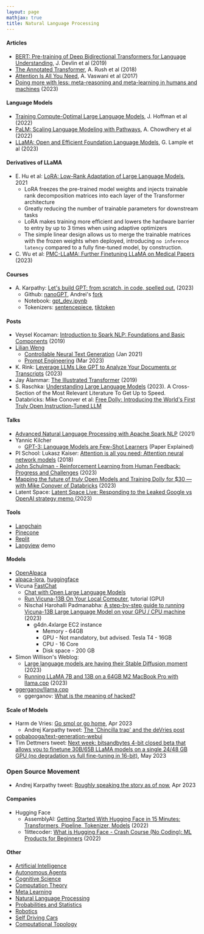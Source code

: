 ```yaml
---
layout: page
mathjax: true
title: Natural Language Processing
---
```

#### Articles
* [BERT: Pre-training of Deep Bidirectional Transformers for Language Understanding](https://arxiv.org/pdf/1810.04805.pdf), J. Devlin et al (2019)
* [The Annotated Transformer](http://nlp.seas.harvard.edu/2018/04/03/attention.html), A. Rush et al (2018)
* [Attention Is All You Need](https://arxiv.org/pdf/1706.03762.pdf), A. Vaswani et al (2017)
* [Doing more with less: meta-reasoning and meta-learning in humans and machines](https://cocosci.princeton.edu/papers/doing-more-with-less.pdf) (2023)


#### Language Models
* [Training Compute-Optimal Large Language Models](https://arxiv.org/pdf/2203.15556.pdf), J. Hoffman et al (2022)
* [PaLM: Scaling Language Modeling with Pathways](https://arxiv.org/pdf/2204.02311.pdf), A. Chowdhery et al (2022)
* [LLaMA: Open and Efficient Foundation Language Models](https://research.facebook.com/publications/llama-open-and-efficient-foundation-language-models/), G. Lample et al (2023)

#### Derivatives of LLaMA
* E. Hu et al: [LoRA: Low-Rank Adaptation of Large Language Models](https://arxiv.org/abs/2106.09685), 2021
  * LoRA freezes the pre-trained model weights and injects trainable rank decomposition matrices into each layer of the Transformer architecture
  * Greatly reducing the number of trainable parameters for downstream tasks
  * LoRA makes training more efficient and lowers the hardware barrier to entry by up to 3 times when using adaptive optimizers
  * The simple linear design allows us to merge the trainable matrices with the frozen weights when deployed, introducing `no inference latency` compared to a fully fine-tuned model, by construction.
* C. Wu et al: [PMC-LLaMA: Further Finetuning LLaMA on Medical Papers](https://arxiv.org/pdf/2304.14454.pdf) (2023)

#### Courses
* A. Karpathy: [Let's build GPT: from scratch, in code, spelled out.](https://www.youtube.com/watch?v=kCc8FmEb1nY) (2023)
  * Github: [nanoGPT](https://github.com/karpathy/nanoGPT), Andrei's [fork](https://github.com/andrei-radulescu-banu/nanoGPT)
  * Notebook: [gpt_dev.ipynb](https://github.com/andrei-radulescu-banu/nanoGPT/blob/master/gpt_dev.ipynb)
  * Tokenizers: [sentencepiece](https://github.com/google/sentencepiece), [tiktoken](https://github.com/openai/tiktoken)


#### Posts
* Veysel Kocaman: [Introduction to Spark NLP: Foundations and Basic Components](https://towardsdatascience.com/introduction-to-spark-nlp-foundations-and-basic-components-part-i-c83b7629ed59) (2019)
* [Lilian Weng](https://lilianweng.github.io)
  * [Controllable Neural Text Generation](https://lilianweng.github.io/posts/2021-01-02-controllable-text-generation/) (Jan 2021)
  * [Prompt Engineering](https://lilianweng.github.io/posts/2023-03-15-prompt-engineering/) (Mar 2023)
* K. Rink: [Leverage LLMs Like GPT to Analyze Your Documents or Transcripts](https://towardsdatascience.com/leverage-llms-like-gpt-to-analyze-your-documents-or-transcripts-c640a266ad52) (2023)
* Jay Alammar: [The Illustrated Transformer](http://jalammar.github.io/illustrated-transformer) (2019)
* S. Raschka: [Understanding Large Language Models](https://magazine.sebastianraschka.com/p/understanding-large-language-models) (2023). A Cross-Section of the Most Relevant Literature To Get Up to Speed.
* Databricks: Mike Conover et al: [Free Dolly: Introducing the World's First Truly Open Instruction-Tuned LLM](https://www.databricks.com/blog/2023/04/12/dolly-first-open-commercially-viable-instruction-tuned-llm)

#### Talks
* [Advanced Natural Language Processing with Apache Spark NLP](https://www.youtube.com/watch?v=V9NBkxvSZmU&t=237s) (2021)
* Yannic Kilcher
  * [GPT-3: Language Models are Few-Shot Learners](https://www.youtube.com/watch?v=SY5PvZrJhLE&list=PL1v8zpldgH3pQwRz1FORZdChMaNZaR3pu&index=20) (Paper Explained)
* PI School: Lukasz Kaiser: [Attention is all you need; Attention neural network models](https://www.youtube.com/watch?v=rBCqOTEfxvg) (2018)
* [John Schulman - Reinforcement Learning from Human Feedback: Progress and Challenges](https://www.youtube.com/watch?v=hhiLw5Q_UFg) (2023)
* [Mapping the future of *truly* Open Models and Training Dolly for $30 — with Mike Conover of Databricks](https://www.latent.space/p/mike-conover?utm_source=twitter&utm_medium=social&utm_campaign=twitter-embed#details) (2023)
* Latent Space: [ Latent Space Live: Responding to the Leaked Google vs OpenAI strategy memo ](https://www.youtube.com/watch?v=GR8i7PfWaVw) (2023)

#### Tools
* [Langchain](https://python.langchain.com/en/latest/getting_started/getting_started.html)
* [Pinecone](https://www.pinecone.io/)
* [Replit](https://replit.com)
* [Langview](https://twitter.com/rupert_parry/status/1653780093712633859) demo

#### Models
* [OpenAlpaca](https://github.com/yxuansu/OpenAlpaca)
* [alpaca-lora](https://github.com/tloen/alpaca-lora), [huggingface](https://huggingface.co/spaces/tloen/alpaca-lora)
* Vicuna [FastChat](https://github.com/lm-sys/FastChat)
  * [Chat with Open Large Language Models](https://chat.lmsys.org/)
  * [Run Vicuna-13B On Your Local Computer](https://www.youtube.com/watch?v=F_pFH-AngoE), tutorial (GPU)
  * Nischal Harohalli Padmanabha: [A step-by-step guide to running Vicuna-13B Large Language Model on your GPU / CPU machine](https://www.linkedin.com/pulse/step-by-step-guide-running-vicuna-13b-large-language-nischal/) (2023)
    * g4dn.4xlarge EC2 instance
      * Memory - 64GB
      * GPU - Not mandatory, but advised. Tesla T4 - 16GB
      * CPU - 16 Core
      * Disk space - 200 GB
* Simon Willison's Weblog:
  * [Large language models are having their Stable Diffusion moment](https://simonwillison.net/2023/Mar/11/llama/) (2023)
  * [Running LLaMA 7B and 13B on a 64GB M2 MacBook Pro with llama.cpp](https://til.simonwillison.net/llms/llama-7b-m2) (2023)
* [ggerganov/llama.cpp](https://github.com/ggerganov/llama.cpp)
  * ggerganov: [What is the meaning of hacked?](https://github.com/ggerganov/llama.cpp/issues/33#issuecomment-1465108022)

#### Scale of Models
* Harm de Vries: [Go smol or go home](https://www.harmdevries.com/post/model-size-vs-compute-overhead/), Apr 2023
  * Andrej Karpathy tweet: [The 'Chincilla trap' and the deVries post](https://twitter.com/karpathy/status/1654898539661754368)
* [oobabooga/text-generation-webui](https://github.com/oobabooga/text-generation-webui)
* Tim Dettmers tweet: [Next week: bitsandbytes 4-bit closed beta that allows you to finetune 30B/65B LLaMA models on a single 24/48 GB GPU (no degradation vs full fine-tuning in 16-bit)](https://twitter.com/Tim_Dettmers/status/1654917326381228033), May 2023

### Open Source Movement
* Andrej Karpathy tweet: [Roughly speaking the story as of now](https://twitter.com/karpathy/status/1654892810590650376?cn=ZmxleGlibGVfcmVjcw%3D%3D&refsrc=email), Apr 2023
  

#### Companies
* Hugging Face
  * AssemblyAI: [Getting Started With Hugging Face in 15 Minutes: Transformers, Pipeline, Tokenizer, Models](https://www.youtube.com/watch?v=QEaBAZQCtwE) (2022)
  * 1littecoder: [What is Hugging Face - Crash Course (No Coding): ML Products for Beginners](https://www.youtube.com/watch?v=x8gdOPO35HA) (2022)

#### Other
* [Artificial Intelligence](artificial_intelligence.md)
* [Autonomous Agents](autonomous_agents.md)
* [Cognitive Science](cognitive_science.md)
* [Computation Theory](computation_theory.md)
* [Meta Learning](meta_learning.md)
* [Natural Language Processing](natural_language_processing.md)
* [Probabilities and Statistics](probabilities_and_statistics.md)
* [Robotics](robotics.md)
* [Self Driving Cars](self_driving_cars.md)
* [Computational Topology](computational_topology.md)
